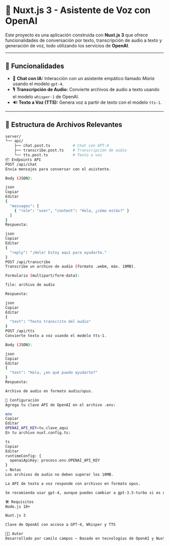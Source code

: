 # 🤖 Nuxt.js 3 - Asistente de Voz con OpenAI

Este proyecto es una aplicación construida con **Nuxt.js 3** que ofrece funcionalidades de conversación por texto, transcripción de audio a texto y generación de voz, todo utilizando los servicios de **OpenAI**.

---

## 🚀 Funcionalidades

- 🧠 **Chat con IA:** Interacción con un asistente empático llamado *María* usando el modelo `gpt-4`.
- 🎙️ **Transcripción de Audio:** Convierte archivos de audio a texto usando el modelo `whisper-1` de OpenAI.
- 🔊 **Texto a Voz (TTS):** Genera voz a partir de texto con el modelo `tts-1`.

---

## 📁 Estructura de Archivos Relevantes

```bash
server/
└── api/
    ├── chat.post.ts          # Chat con GPT-4
    ├── transcribe.post.ts    # Transcripción de audio
    └── tts.post.ts           # Texto a voz
📦 Endpoints API
POST /api/chat
Envía mensajes para conversar con el asistente.

Body (JSON):

json
Copiar
Editar
{
  "messages": [
    { "role": "user", "content": "Hola, ¿cómo estás?" }
  ]
}
Respuesta:

json
Copiar
Editar
{
  "reply": "¡Hola! Estoy aquí para ayudarte."
}
POST /api/transcribe
Transcribe un archivo de audio (formato .webm, máx. 10MB).

Formulario (multipart/form-data):

file: archivo de audio

Respuesta:

json
Copiar
Editar
{
  "text": "Texto transcrito del audio"
}
POST /api/tts
Convierte texto a voz usando el modelo tts-1.

Body (JSON):

json
Copiar
Editar
{
  "text": "Hola, ¿en qué puedo ayudarte?"
}
Respuesta:

Archivo de audio en formato audio/opus.

🔐 Configuración
Agrega tu clave API de OpenAI en el archivo .env:

env
Copiar
Editar
OPENAI_API_KEY=tu_clave_aqui
En tu archivo nuxt.config.ts:

ts
Copiar
Editar
runtimeConfig: {
  openaiApiKey: process.env.OPENAI_API_KEY
}
⚠️ Notas
Los archivos de audio no deben superar los 10MB.

La API de texto a voz responde con archivos en formato opus.

Se recomienda usar gpt-4, aunque puedes cambiar a gpt-3.5-turbo si es necesario.

🛠️ Requisitos
Node.js 18+

Nuxt.js 3

Clave de OpenAI con acceso a GPT-4, Whisper y TTS

🧑‍💻 Autor
Desarrollado por camilo campos – Basado en tecnologías de OpenAI y Nuxt 3.